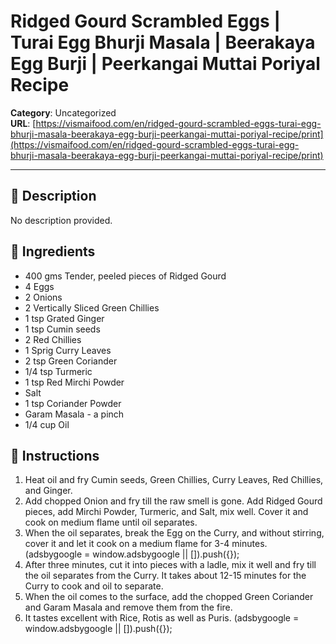 # Ridged Gourd Scrambled Eggs | Turai Egg Bhurji Masala | Beerakaya Egg Burji | Peerkangai Muttai Poriyal Recipe

**Category**: Uncategorized  
**URL**: [https://vismaifood.com/en/ridged-gourd-scrambled-eggs-turai-egg-bhurji-masala-beerakaya-egg-burji-peerkangai-muttai-poriyal-recipe/print](https://vismaifood.com/en/ridged-gourd-scrambled-eggs-turai-egg-bhurji-masala-beerakaya-egg-burji-peerkangai-muttai-poriyal-recipe/print)  


---

## 📝 Description
No description provided.



## 🧂 Ingredients
- 400 gms Tender, peeled pieces of Ridged Gourd
- 4 Eggs
- 2 Onions
- 2 Vertically Sliced Green Chillies
- 1 tsp Grated Ginger
- 1 tsp Cumin seeds
- 2 Red Chillies
- 1 Sprig Curry Leaves
- 2 tsp Green Coriander
- 1/4 tsp Turmeric
- 1 tsp Red Mirchi Powder
- Salt
- 1 tsp Coriander Powder
- Garam Masala - a pinch
- 1/4 cup Oil

## 🍳 Instructions
1. Heat oil and fry Cumin seeds, Green Chillies, Curry Leaves, Red Chillies, and Ginger.
2. Add chopped Onion and fry till the raw smell is gone. Add Ridged Gourd pieces, add Mirchi Powder, Turmeric, and Salt, mix well. Cover it and cook on medium flame until oil separates.
3. When the oil separates, break the Egg on the Curry, and without stirring, cover it and let it cook on a medium flame for 3-4 minutes. (adsbygoogle = window.adsbygoogle || []).push({});
4. After three minutes, cut it into pieces with a ladle, mix it well and fry till the oil separates from the Curry. It takes about 12-15 minutes for the Curry to cook and oil to separate.
5. When the oil comes to the surface, add the chopped Green Coriander and Garam Masala and remove them from the fire.
6. It tastes excellent with Rice, Rotis as well as Puris. (adsbygoogle = window.adsbygoogle || []).push({});


